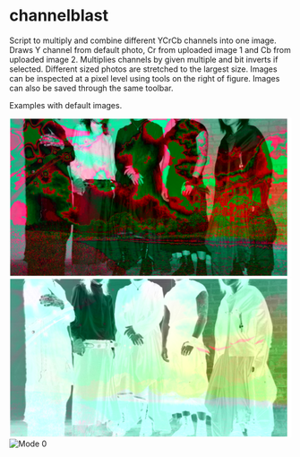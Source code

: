 # channelblast

Script to multiply and combine different YCrCb channels into one image. Draws Y channel from default photo, Cr from uploaded image 1 and Cb from uploaded image 2. Multiplies channels by given multiple and bit inverts if selected. Different sized photos are stretched to the largest size. Images can be inspected at a pixel level using tools on the right of figure. Images can also be saved through the same toolbar. 

Examples with default images. 

![Mode 0](./ex2.png)
![Mode 0](./ex4.png)
![Mode 0](./ex1.png)


